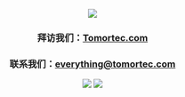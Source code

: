 <p align="center" markdown="1">
  <a href="https://tomortec.com"><img src="https://user-images.githubusercontent.com/91373207/182767187-f09fb50a-b508-4721-b792-65d8818f4ac3.gif" /></a>
</p>

<h3 align="center">
  拜访我们：<a href="https://tomortec.com">Tomortec.com</a>
</h3>

<h3 align="center">
  联系我们：<a href="mailto:everything@tomortec.com">everything@tomortec.com</a>
</h3>

<p align="center">
  <img src="https://github-readme-stats-ruby-one.vercel.app/api?username=Tomortec&count_private=true&show_icons=true&title_color=0485b7&text_color=0485b7&bg_color=ffffff&icon_color=0485b7&hide_border=true&include_all_commits=true" style="display:inline;" />
  <img src="https://github-readme-stats-ruby-one.vercel.app/api/top-langs/?username=Tomortec&layout=compact&title_color=0485b7&text_color=0485b7&bg_color=ffffff&hide_border=true" style="display:inline;" />
</p>

